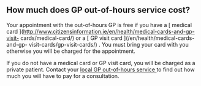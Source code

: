##  How much does GP out-of-hours service cost?

Your appointment with the out-of-hours GP is free if you have a [ medical card
](http://www.citizensinformation.ie/en/health/medical-cards-and-gp-visit-
cards/medical-card/) or a [ GP visit card ](/en/health/medical-cards-and-gp-
visit-cards/gp-visit-cards/) . You must bring your card with you otherwise you
will be charged for the appointment.

If you do not have a medical card or GP visit card, you will be charged as a
private patient. Contact your [ local GP out-of-hours service
](https://www.hse.ie/eng/services/list/3/outofhours/gpooh.html#Oout%20of%20hours)
to find out how much you will have to pay for a consultation.
